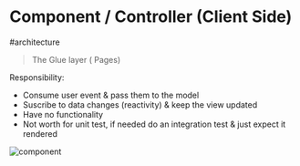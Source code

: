 # Component / Controller (Client Side)
#architecture

> The Glue layer ( Pages)

Responsibility:
- Consume user event & pass them to the model
- Suscribe to data changes (reactivity) & keep the view updated
- Have no functionality
- Not worth for unit test, if needed do an integration test & just expect it rendered

![component](../../assets/img/Container-client.png)